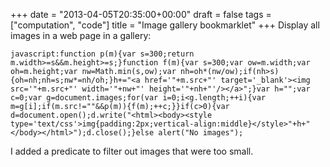 +++
date = "2013-04-05T20:35:00+00:00"
draft = false
tags = ["computation", "code"]
title = "Image gallery bookmarklet"
+++
Display all images in a web page in a gallery:

    javascript:function p(m){var s=300;return m.width>=s&&m.height>=s;}function f(m){var s=300;var ow=m.width;var oh=m.height;var nw=Math.min(s,ow);var nh=oh*(nw/ow);if(nh>s){oh=nh;nh=s;nw*=nh/oh;}h+="<a href='"+m.src+"' target='_blank'><img src='"+m.src+"' width='"+nw+"' height='"+nh+"'/></a>";}var h="";var c=0;var g=document.images;for(var i=0;i<g.length;++i){var m=g[i];if(m.src!=""&&p(m)){f(m);++c;}}if(c>0){var d=document.open();d.write("<html><body><style type='text/css'>img{padding:2px;vertical-align:middle}</style>"+h+"</body></html>");d.close();}else alert("No images");

I added a predicate to filter out images that were too small.